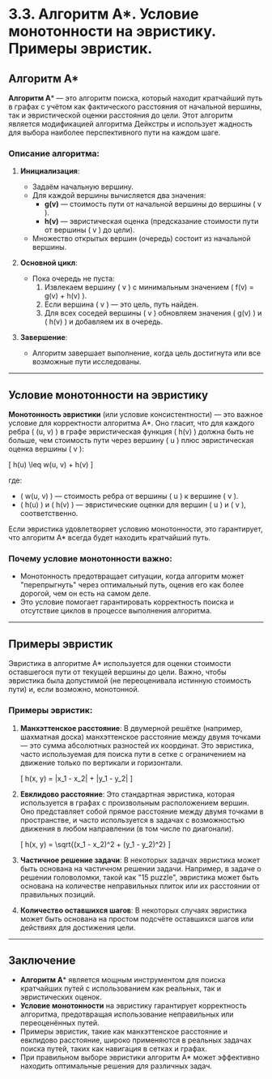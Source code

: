 # 3.3. Алгоритм A*. Условие монотонности на эвристику. Примеры эвристик.

## Алгоритм A*

**Алгоритм A*** — это алгоритм поиска, который находит кратчайший путь в графах с учётом как фактического расстояния от начальной вершины, так и эвристической оценки расстояния до цели. Этот алгоритм является модификацией алгоритма Дейкстры и использует жадность для выбора наиболее перспективного пути на каждом шаге.

### Описание алгоритма:

1. **Инициализация**:
   - Задаём начальную вершину.
   - Для каждой вершины вычисляется два значения:
     - **g(v)** — стоимость пути от начальной вершины до вершины \( v \).
     - **h(v)** — эвристическая оценка (предсказание стоимости пути от вершины \( v \) до цели).
   - Множество открытых вершин (очередь) состоит из начальной вершины.

2. **Основной цикл**:
   - Пока очередь не пуста:
     1. Извлекаем вершину \( v \) с минимальным значением \( f(v) = g(v) + h(v) \).
     2. Если вершина \( v \) — это цель, путь найден.
     3. Для всех соседей вершины \( v \) обновляем значения \( g(v) \) и \( h(v) \) и добавляем их в очередь.

3. **Завершение**:
   - Алгоритм завершает выполнение, когда цель достигнута или все возможные пути исследованы.

---

## Условие монотонности на эвристику

**Монотонность эвристики** (или условие консистентности) — это важное условие для корректности алгоритма A*. Оно гласит, что для каждого ребра \( (u, v) \) в графе эвристическая функция \( h(v) \) должна быть не больше, чем стоимость пути через вершину \( u \) плюс эвристическая оценка вершины \( v \):

\[
h(u) \leq w(u, v) + h(v)
\]

где:
- \( w(u, v) \) — стоимость ребра от вершины \( u \) к вершине \( v \).
- \( h(u) \) и \( h(v) \) — эвристические оценки для вершин \( u \) и \( v \), соответственно.

Если эвристика удовлетворяет условию монотонности, это гарантирует, что алгоритм A* всегда будет находить кратчайший путь.

### Почему условие монотонности важно:
- Монотонность предотвращает ситуации, когда алгоритм может "перепрыгнуть" через оптимальный путь, оценив его как более дорогой, чем он есть на самом деле.
- Это условие помогает гарантировать корректность поиска и отсутствие циклов в процессе выполнения алгоритма.

---

## Примеры эвристик

Эвристика в алгоритме A* используется для оценки стоимости оставшегося пути от текущей вершины до цели. Важно, чтобы эвристика была допустимой (не переоценивала истинную стоимость пути) и, если возможно, монотонной.

### Примеры эвристик:

1. **Манхэттенское расстояние**:
   В двумерной решётке (например, шахматная доска) манхэттенское расстояние между двумя точками — это сумма абсолютных разностей их координат. Это эвристика, часто используемая для поиска пути в сетке с ограничением на движение только по вертикали и горизонтали.

   \[
   h(x, y) = |x_1 - x_2| + |y_1 - y_2|
   \]

2. **Евклидово расстояние**:
   Это стандартная эвристика, которая используется в графах с произвольным расположением вершин. Оно представляет собой прямое расстояние между двумя точками в пространстве, и часто используется в задачах с возможностью движения в любом направлении (в том числе по диагонали).

   \[
   h(x, y) = \sqrt{(x_1 - x_2)^2 + (y_1 - y_2)^2}
   \]

3. **Частичное решение задачи**:
   В некоторых задачах эвристика может быть основана на частичном решении задачи. Например, в задаче о решении головоломки, такой как "15 puzzle", эвристика может быть основана на количестве неправильных плиток или их расстоянии от правильных позиций.

4. **Количество оставшихся шагов**:
   В некоторых случаях эвристика может быть основана на простом подсчёте оставшихся шагов или действиях для достижения цели.

---

## Заключение

- **Алгоритм A*** является мощным инструментом для поиска кратчайших путей с использованием как реальных, так и эвристических оценок.
- **Условие монотонности** на эвристику гарантирует корректность алгоритма, предотвращая использование неправильных или переоценённых путей.
- Примеры эвристик, такие как манхэттенское расстояние и евклидово расстояние, широко применяются в реальных задачах поиска путей, таких как навигация в сетках и графах.
- При правильном выборе эвристики алгоритм A* может эффективно находить оптимальные решения для различных задач.


